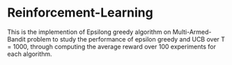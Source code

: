 # Reinforcement-Learning
This is the implemention of Epsilong greedy algorithm on Multi-Armed-Bandit problem to study the performance of epsilon greedy and UCB over T = 1000, through computing the average reward over 100 experiments for each algorithm.
